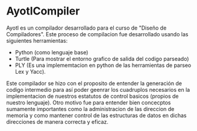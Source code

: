 # AyotlCompiler
Ayotl es un compilador desarrollado para el curso de "Diseño de Compiladores". Este proceso de compilacion fue desarrollado usando las siguientes herramientas:

- Python (como lenguaje base)
- Turtle (Para mostrar el entorno grafico de salida del codigo parseado)
- PLY (Es una implememtacion en python de las herramientas de parseo Lex y Yacc).

Este compilador se hizo con el proposito de entender la generación de codigo intermedio para así poder geenrar los cuadruplos necesarios en la implementacion de nuestros estatutos de control basicos (propios de nuestro lenguaje).
Otro motivo fue para entender bien concecptos sumamente importantes como la administracion de las direccion de memoria y como mantener control de las estructuras de datos en dichas direcciones de manera correcta y eficaz.

